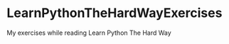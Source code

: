 LearnPythonTheHardWayExercises
==============================

My exercises while reading Learn Python The Hard Way

